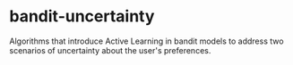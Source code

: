 # bandit-uncertainty
Algorithms that introduce Active Learning in bandit models to address two scenarios of uncertainty about the user's preferences.
